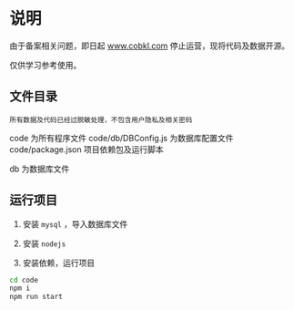 # 说明

由于备案相关问题，即日起 www.cobkl.com 停止运营，现将代码及数据开源。

仅供学习参考使用。

## 文件目录

`所有数据及代码已经过脱敏处理，不包含用户隐私及相关密码`

code 为所有程序文件
code/db/DBConfig.js 为数据库配置文件
code/package.json 项目依赖包及运行脚本

db 为数据库文件

## 运行项目

1. 安装 `mysql` ，导入数据库文件

2. 安装 `nodejs`

3. 安装依赖，运行项目

  ``` bash
  cd code
  npm i
  npm run start
```
